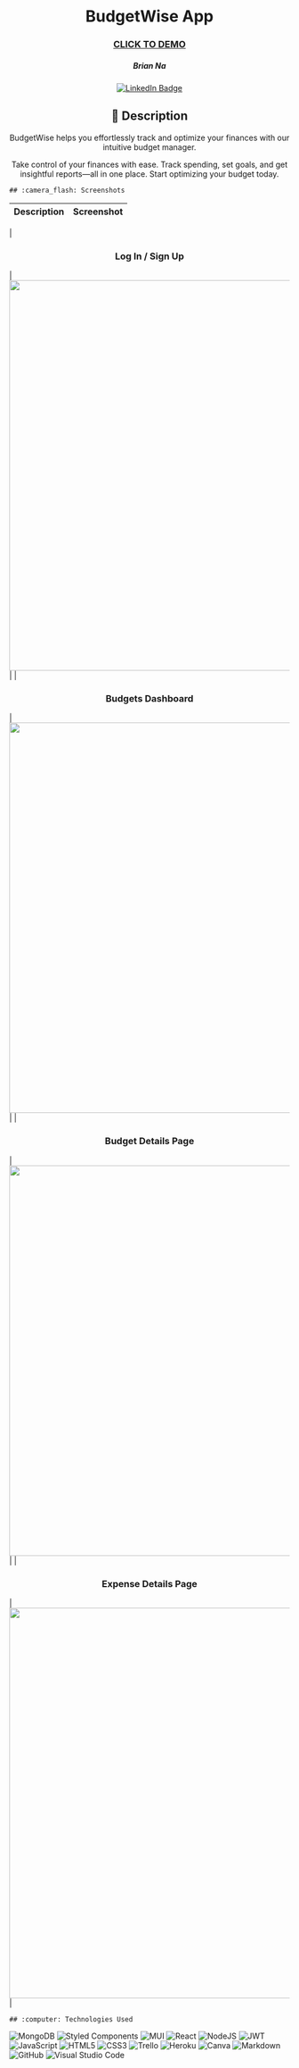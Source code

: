   <div id="description" align="center">

  # BudgetWise App

  ### [CLICK TO DEMO](<ADD LINK LATER>)

  ##### Brian Na

  [![LinkedIn Badge](https://img.shields.io/badge/-@nabrian-blue?style=flat&logo=Linkedin&logoColor=black)](https://www.linkedin.com/in/nabrian/)

  ## :pencil: Description

  
  BudgetWise helps you effortlessly track and optimize your finances with our intuitive budget manager.
  
  Take control of your finances with ease. Track spending, set goals, and get insightful reports—all in one place. Start optimizing your budget today.
  
  </div>

    ## :camera_flash: Screenshots 

  | Description | Screenshot |
  | :---------: | ---------- |

  | <h3 align="center">Log In / Sign Up</h3> | <img
  src="https://i.imgur.com/0IGGkCD.png"
  width="700"
  /> |
  | <h3 align="center">Budgets Dashboard</h3> | <img
  src="https://i.imgur.com/kZq7Uap.png"
  width="700"
  /> |
  | <h3 align="center">Budget Details Page</h3> | <img
  src="https://i.imgur.com/ByGGlwp.png"
  width="700"
  /> |
  | <h3 align="center">Expense Details Page</h3> | <img
  src="https://i.imgur.com/HjyRP1s.png"
  width="700"
  /> |

    ## :computer: Technologies Used
  ![MongoDB](https://img.shields.io/badge/MongoDB-%234ea94b.svg?style=for-the-badge&logo=mongodb&logoColor=white)
  ![Styled Components](https://img.shields.io/badge/styled--components-DB7093?style=for-the-badge&logo=styled-components&logoColor=white)
  ![MUI](https://img.shields.io/badge/MUI-%230081CB.svg?style=for-the-badge&logo=mui&logoColor=white)
  ![React](https://img.shields.io/badge/react-%2320232a.svg?style=for-the-badge&logo=react&logoColor=%2361DAFB)
  ![NodeJS](https://img.shields.io/badge/node.js-6DA55F?style=for-the-badge&logo=node.js&logoColor=white)
  ![JWT](https://img.shields.io/badge/JWT-black?style=for-the-badge&logo=JSON%20web%20tokens)
  ![JavaScript](https://img.shields.io/badge/javascript-%23323330.svg?style=for-the-badge&logo=javascript&logoColor=%23F7DF1E)
  ![HTML5](https://img.shields.io/badge/html5-%23E34F26.svg?style=for-the-badge&logo=html5&logoColor=white)
  ![CSS3](https://img.shields.io/badge/css3-%231572B6.svg?style=for-the-badge&logo=css3&logoColor=white)
  ![Trello](https://img.shields.io/badge/Trello-%23026AA7.svg?style=for-the-badge&logo=Trello&logoColor=white)
  ![Heroku](https://img.shields.io/badge/heroku-%23430098.svg?style=for-the-badge&logo=heroku&logoColor=white)
  ![Canva](https://img.shields.io/badge/Canva-%2300C4CC.svg?style=for-the-badge&logo=Canva&logoColor=white)
  ![Markdown](https://img.shields.io/badge/markdown-%23000000.svg?style=for-the-badge&logo=markdown&logoColor=white)
  ![GitHub](https://img.shields.io/badge/github-%23121011.svg?style=for-the-badge&logo=github&logoColor=white)
  ![Visual Studio Code](https://img.shields.io/badge/Visual%20Studio%20Code-0078d7.svg?style=for-the-badge&logo=visual-studio-code&logoColor=white)
